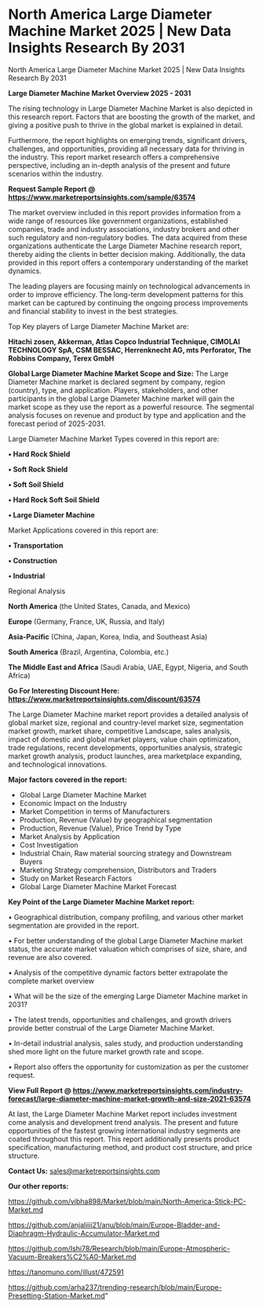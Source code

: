 # North America Large Diameter Machine Market 2025 | New Data Insights Research By 2031
North America Large Diameter Machine Market 2025 | New Data Insights Research By 2031

<Strong> Large Diameter Machine Market Overview 2025 - 2031</strong>

The rising technology in Large Diameter Machine Market is also depicted in this research report. Factors that are boosting the growth of the market, and giving a positive push to thrive in the global market is explained in detail.

Furthermore, the report highlights on emerging trends, significant drivers, challenges, and opportunities, providing all necessary data for thriving in the industry. This report market research offers a comprehensive perspective, including an in-depth analysis of the present and future scenarios within the industry.

<strong>Request Sample Report @ <a href=https://www.marketreportsinsights.com/sample/63574>https://www.marketreportsinsights.com/sample/63574</a></strong>

The market overview included in this report provides information from a wide range of resources like government organizations, established companies, trade and industry associations, industry brokers and other such regulatory and non-regulatory bodies. The data acquired from these organizations authenticate the Large Diameter Machine research report, thereby aiding the clients in better decision making. Additionally, the data provided in this report offers a contemporary understanding of the market dynamics.

The leading players are focusing mainly on technological advancements in order to improve efficiency. The long-term development patterns for this market can be captured by continuing the ongoing process improvements and financial stability to invest in the best strategies.

Top Key players of Large Diameter Machine Market are:

<strong>Hitachi zosen, Akkerman, Atlas Copco Industrial Technique, CIMOLAI TECHNOLOGY SpA, CSM BESSAC, Herrenknecht AG, mts Perforator, The Robbins Company, Terex GmbH</strong>

<strong><b>Global Large Diameter Machine Market Scope and Size:</b></strong>
The Large Diameter Machine market is declared segment by company, region (country), type, and application. Players, stakeholders, and other participants in the global Large Diameter Machine market will gain the market scope as they use the report as a powerful resource. The segmental analysis focuses on revenue and product by type and application and the forecast period of 2025-2031.

Large Diameter Machine Market Types covered in this report are:

<strong>• Hard Rock Shield

• Soft Rock Shield

• Soft Soil Shield

• Hard Rock Soft Soil Shield

• Large Diameter Machine</strong>

Market Applications covered in this report are:

<strong>• Transportation

• Construction

• Industrial</strong> 

Regional Analysis

<strong>North America</strong> (the United States, Canada, and Mexico)

<strong>Europe</strong> (Germany, France, UK, Russia, and Italy)

<strong>Asia-Pacific</strong> (China, Japan, Korea, India, and Southeast Asia)

<strong>South America</strong> (Brazil, Argentina, Colombia, etc.)

<strong>The Middle East and Africa</strong> (Saudi Arabia, UAE, Egypt, Nigeria, and South Africa)

<strong>Go For Interesting Discount Here: <a href=https://www.marketreportsinsights.com/discount/63574>https://www.marketreportsinsights.com/discount/63574</a></strong>

The Large Diameter Machine market report provides a detailed analysis of global market size, regional and country-level market size, segmentation market growth, market share, competitive Landscape, sales analysis, impact of domestic and global market players, value chain optimization, trade regulations, recent developments, opportunities analysis, strategic market growth analysis, product launches, area marketplace expanding, and technological innovations.

<strong><b>Major factors covered in the report:</b></strong>
<ul>
  <li>Global Large Diameter Machine Market </li>
  <li>Economic Impact on the Industry</li>
  <li>Market Competition in terms of Manufacturers</li>
  <li>Production, Revenue (Value) by geographical segmentation</li>
  <li>Production, Revenue (Value), Price Trend by Type</li>
  <li>Market Analysis by Application</li>
  <li>Cost Investigation</li>
  <li>Industrial Chain, Raw material sourcing strategy and Downstream Buyers</li>
  <li>Marketing Strategy comprehension, Distributors and Traders</li>
  <li>Study on Market Research Factors</li>
  <li>Global Large Diameter Machine Market Forecast</li>
</ul>

<strong><b>Key Point of the Large Diameter Machine Market report:</b></strong>

• Geographical distribution, company profiling, and various other market segmentation are provided in the report.

• For better understanding of the global Large Diameter Machine market status, the accurate market valuation which comprises of size, share, and revenue are also covered.

• Analysis of the competitive dynamic factors better extrapolate the complete market overview

• What will be the size of the emerging Large Diameter Machine market in 2031?

• The latest trends, opportunities and challenges, and growth drivers provide better construal of the Large Diameter Machine Market.

• In-detail industrial analysis, sales study, and production understanding shed more light on the future market growth rate and scope.

• Report also offers the opportunity for customization as per the customer request.

<strong><b>View Full Report @ <a href=https://www.marketreportsinsights.com/industry-forecast/large-diameter-machine-market-growth-and-size-2021-63574>https://www.marketreportsinsights.com/industry-forecast/large-diameter-machine-market-growth-and-size-2021-63574</a></b></strong>


At last, the Large Diameter Machine Market report includes investment come analysis and development trend analysis. The present and future opportunities of the fastest growing international industry segments are coated throughout this report. This report additionally presents product specification, manufacturing method, and product cost structure, and price structure.

<strong>Contact Us:</strong>
sales@marketreportsinsights.com

<strong>Our other reports:</strong>

<a href=https://github.com/vibha898/Market/blob/main/North-America-Stick-PC-Market.md>https://github.com/vibha898/Market/blob/main/North-America-Stick-PC-Market.md</a>

<a href=https://github.com/anjaliiii21/anu/blob/main/Europe-Bladder-and-Diaphragm-Hydraulic-Accumulator-Market.md>https://github.com/anjaliiii21/anu/blob/main/Europe-Bladder-and-Diaphragm-Hydraulic-Accumulator-Market.md</a>

<a href=https://github.com/Ishi78/Research/blob/main/Europe-Atmospheric-Vacuum-Breakers%C2%A0-Market.md>https://github.com/Ishi78/Research/blob/main/Europe-Atmospheric-Vacuum-Breakers%C2%A0-Market.md</a>

<a href=https://tanomuno.com/illust/472591>https://tanomuno.com/illust/472591</a>

<a href=https://github.com/arha237/trending-research/blob/main/Europe-Presetting-Station-Market.md>https://github.com/arha237/trending-research/blob/main/Europe-Presetting-Station-Market.md</a>"
